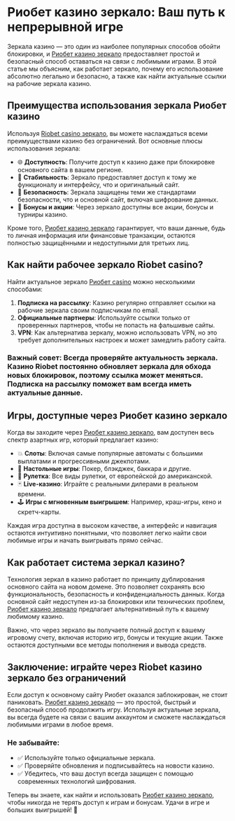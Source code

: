 # Риобет казино зеркало: Ваш путь к непрерывной игре

Зеркала казино — это один из наиболее популярных способов обойти блокировки, и [Риобет казино зеркало](https://brandplay.link/dtx89f2L) предоставляет простой и безопасный способ оставаться на связи с любимыми играми. В этой статье мы объясним, как работает зеркало, почему его использование абсолютно легально и безопасно, а также как найти актуальные ссылки на рабочие зеркала казино.

## Преимущества использования зеркала Риобет казино

Используя [Riobet casino зеркало](https://brandplay.link/dtx89f2L), вы можете наслаждаться всеми преимуществами казино без ограничений. Вот основные плюсы использования зеркала:

- 🌐 **Доступность**: Получите доступ к казино даже при блокировке основного сайта в вашем регионе.
- 🎯 **Стабильность**: Зеркало предоставляет доступ к тому же функционалу и интерфейсу, что и оригинальный сайт.
- 🔐 **Безопасность**: Зеркала защищены теми же стандартами безопасности, что и основной сайт, включая шифрование данных.
- 💸 **Бонусы и акции**: Через зеркало доступны все акции, бонусы и турниры казино.

Кроме того, [Риобет казино зеркало](https://brandplay.link/dtx89f2L) гарантирует, что ваши данные, будь то личная информация или финансовые транзакции, остаются полностью защищёнными и недоступными для третьих лиц.

## Как найти рабочее зеркало Riobet casino?

Найти актуальное зеркало [Риобет casino](https://brandplay.link/dtx89f2L) можно несколькими способами:

1. **Подписка на рассылку**: Казино регулярно отправляет ссылки на рабочие зеркала своим подписчикам по email.
2. **Официальные партнеры**: Используйте ссылки только от проверенных партнеров, чтобы не попасть на фальшивые сайты.
3. **VPN**: Как альтернатива зеркалу, можно использовать VPN, но это требует дополнительных настроек и может замедлить работу сайта.

### Важный совет: Всегда проверяйте актуальность зеркала. Казино Riobet постоянно обновляет зеркала для обхода новых блокировок, поэтому ссылка может меняться. Подписка на рассылку поможет вам всегда иметь актуальные данные.

## Игры, доступные через Риобет казино зеркало

Когда вы заходите через [Риобет казино зеркало](https://brandplay.link/dtx89f2L), вам доступен весь спектр азартных игр, который предлагает казино:

- 💥 **Слоты**: Включая самые популярные автоматы с большими выплатами и прогрессивными джекпотами.
- 🎰 **Настольные игры**: Покер, блэкджек, баккара и другие.
- 🎲 **Рулетка**: Все виды рулетки, от европейской до американской.
- 🃏 **Live-казино**: Играйте с реальными дилерами в реальном времени.
- 🕹️ **Игры с мгновенным выигрышем**: Например, краш-игры, кено и скретч-карты.

Каждая игра доступна в высоком качестве, а интерфейс и навигация остаются интуитивно понятными, что позволяет легко найти свои любимые игры и начать выигрывать прямо сейчас.

## Как работает система зеркал казино?

Технология зеркал в казино работает по принципу дублирования основного сайта на новом домене. Это позволяет сохранять всю функциональность, безопасность и конфиденциальность данных. Когда основной сайт недоступен из-за блокировки или технических проблем, [Риобет казино зеркало](https://brandplay.link/dtx89f2L) предлагает альтернативный путь к вашему любимому казино.

Важно, что через зеркало вы получаете полный доступ к вашему игровому счету, включая историю игр, бонусы и текущие акции. Также остаются доступными все методы пополнения и вывода средств.

## Заключение: играйте через Riobet казино зеркало без ограничений

Если доступ к основному сайту Риобет оказался заблокирован, не стоит паниковать. [Риобет казино зеркало](https://brandplay.link/dtx89f2L) — это простой, быстрый и безопасный способ продолжить игру. Используя актуальные зеркала, вы всегда будете на связи с вашим аккаунтом и сможете наслаждаться любимыми играми в любое время.

### Не забывайте:
- ✅ Используйте только официальные зеркала.
- ✅ Проверяйте обновления и подписывайтесь на новости казино.
- ✅ Убедитесь, что ваш доступ всегда защищен с помощью современных технологий шифрования.

Теперь вы знаете, как найти и использовать [Риобет казино зеркало](https://brandplay.link/dtx89f2L), чтобы никогда не терять доступ к играм и бонусам. Удачи в игре и больших выигрышей! 🎉
